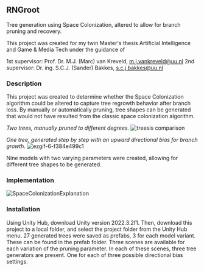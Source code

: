 ## RNGroot
Tree generation using Space Colonization, altered to allow for branch pruning and recovery.

This project was created for my twin Master's thesis Artificial Intelligence and Game & Media Tech under the guidance of 

1st supervisor: Prof. Dr. M.J. (Marc) van Kreveld, m.j.vankreveld@uu.nl
2nd supervisor: Dr. ing. S.C.J. (Sander) Bakkes, s.c.j.bakkes@uu.nl

### Description
This project was created to determine whether the Space Colonization algorithm could be altered to capture tree regrowth behavior after branch loss. By manually or automatically pruning, tree shapes can be generated that would not have resulted from the classic space colonization algorithm.

_Two trees, manually pruned to different degrees._
![treesis comparison](https://github.com/robertoost/RNGroot/assets/33265853/06ec39a2-5b2a-4711-bd23-2d34e61e5083)

_One tree, generated step by step with an upward directional bias for branch growth._
![ezgif-6-f384e499c1](https://github.com/robertoost/RNGroot/assets/33265853/28ba4c2a-9516-4d52-bee3-45292cd63af2)

Nine models with two varying parameters were created, allowing for different tree shapes to be generated. 

### Implementation

![SpaceColonizationExplanation](https://github.com/robertoost/RNGroot/assets/33265853/e9022718-cabf-4205-aa37-9a96db80972e)

### Installation
Using Unity Hub, download Unity version 2022.3.2f1. Then, download this project to a local folder, and select the project folder from the Unity Hub menu.
27 generated trees were saved as prefabs, 3 for each model variant. These can be found in the prefab folder.
Three scenes are available for each variation of the pruning parameter. In each of these scenes, three tree generators are present. One for each of three possible directional bias settings.
